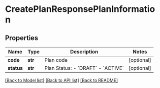 # CreatePlanResponsePlanInformation

## Properties
Name | Type | Description | Notes
------------ | ------------- | ------------- | -------------
**code** | **str** | Plan code  | [optional] 
**status** | **str** | Plan Status:  - &#x60;DRAFT&#x60;  - &#x60;ACTIVE&#x60;  | [optional] 

[[Back to Model list]](../README.md#documentation-for-models) [[Back to API list]](../README.md#documentation-for-api-endpoints) [[Back to README]](../README.md)


